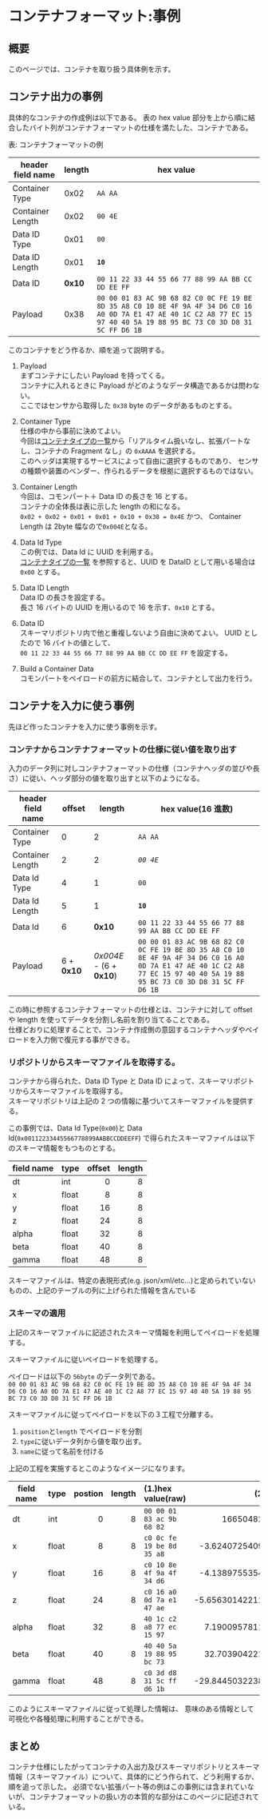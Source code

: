 # コンテナフォーマット:事例

## 概要

このページでは、コンテナを取り扱う具体例を示す。

## コンテナ出力の事例

具体的なコンテナの作成例は以下である。
表の hex value 部分を上から順に結合したバイト列がコンテナフォーマットの仕様を満たした、コンテナである。

表: コンテナフォーマットの例

| header field name | length   | hex value                                                                                                                                                                 |
| ----------------- | -------- | ------------------------------------------------------------------------------------------------------------------------------------------------------------------------- |
| Container Type    | 0x02     | `AA AA`                                                                                                                                                                   |
| Container Length  | 0x02     | `00 4E`                                                                                                                                                                   |
| Data ID Type      | 0x01     | `00`                                                                                                                                                                      |
| Data ID Length    | 0x01     | **`10`**                                                                                                                                                                  |
| Data ID           | **0x10** | `00 11 22 33 44 55 66 77 88 99 AA BB CC DD EE FF`                                                                                                                         |
| Payload           | 0x38     | `00 00 01 83 AC 9B 68 82 C0 0C FE 19 BE 8D 35 A8 C0 10 8E 4F 9A 4F 34 D6 C0 16 A0 0D 7A E1 47 AE 40 1C C2 A8 77 EC 15 97 40 40 5A 19 88 95 BC 73 C0 3D D8 31 5C FF D6 1B` |

このコンテナをどう作るか、順を追って説明する。

1. Payload  
   まずコンテナにしたい Payload を持ってくる。  
   コンテナに入れるときに Payload がどのようなデータ構造であるかは問わない。  
   ここではセンサから取得した `0x38` byte のデータがあるものとする。
1. Container Type  
   仕様の中から事前に決めてよい。  
   今回は[コンテナタイプの一覧](../handling_guide#container-type)から「リアルタイム扱いなし、拡張パートなし、コンテナの Fragment なし」の `0xAAAA` を選択する。  
   このヘッダは実現するサービスによって自由に選択するものであり、
   センサの種類や装置のベンダー、作られるデータを根拠に選択するものではない。

1. Container Length  
   今回は、コモンパート＋ Data ID の長さを 16 とする。  
   コンテナの全体長は表に示した length の和になる。  
   `0x02 + 0x02 + 0x01 + 0x01 + 0x10 + 0x38 = 0x4E` かつ、 Container Length は 2byte 幅なので`0x004E`となる。

1. Data Id Type  
   この例では、Data Id に UUID を利用する。  
   [コンテナタイプの一覧](../handling_guide#data-id-type)
   を参照すると、UUID を DataID として用いる場合は `0x00` とする。

1. Data ID Length  
   Data ID の長さを設定する。  
   長さ 16 バイトの UUID を用いるので 16 を示す、`0x10` とする。

1. Data ID  
   スキーマリポジトリ内で他と重複しないよう自由に決めてよい。
   UUID としたので 16 バイトの値として、  
   `00 11 22 33 44 55 66 77 88 99 AA BB CC DD EE FF` を設定する。

1. Build a Container Data  
   コモンパートをペイロードの前方に結合して、コンテナとして出力を行う。

## コンテナを入力に使う事例

先ほど作ったコンテナを入力に使う事例を示す。

### コンテナからコンテナフォーマットの仕様に従い値を取り出す

入力のデータ列に対しコンテナフォーマットの仕様（コンテナヘッダの並びや長さ）に従い、ヘッダ部分の値を取り出すと以下のようになる。

| header field name | offset       | length                    | hex value(16 進数)                                                                                                                                                        |
| ----------------- | ------------ | ------------------------- | ------------------------------------------------------------------------------------------------------------------------------------------------------------------------- |
| Container Type    | 0            | 2                         | `AA AA`                                                                                                                                                                   |
| Container Length  | 2            | 2                         | _`00 4E`_                                                                                                                                                                 |
| Data Id Type      | 4            | 1                         | `00`                                                                                                                                                                      |
| Data Id Length    | 5            | 1                         | **`10`**                                                                                                                                                                  |
| Data Id           | 6            | **0x10**                  | `00 11 22 33 44 55 66 77 88 99 AA BB CC DD EE FF`                                                                                                                         |
| Payload           | 6 + **0x10** | _0x004E_ - (6 + **0x10**) | `00 00 01 83 AC 9B 68 82 C0 0C FE 19 BE 8D 35 A8 C0 10 8E 4F 9A 4F 34 D6 C0 16 A0 0D 7A E1 47 AE 40 1C C2 A8 77 EC 15 97 40 40 5A 19 88 95 BC 73 C0 3D D8 31 5C FF D6 1B` |

この時に参照するコンテナフォーマットの仕様とは、コンテナに対して offset や length を使ってデータを分割し名前を割り当てることである。  
仕様どおりに処理することで、コンテナ作成側の意図するコンテナヘッダやペイロードを入力側で復元する事ができる。

### リポジトリからスキーマファイルを取得する。

コンテナから得られた、Data ID Type と Data ID によって、スキーマリポジトリからスキーマファイルを取得する。  
スキーマリポジトリは上記の 2 つの情報に基づいてスキーマファイルを提供する。

この事例では、Data Id Type(`0x00`)と Data Id(`0x00112233445566778899AABBCCDDEEFF`) で得られたスキーマファイルは以下のスキーマ情報をもつものとする。

| field name | type  | offset | length |
| ---------- | ----- | -----: | -----: |
| dt         | int   |      0 |      8 |
| x          | float |      8 |      8 |
| y          | float |     16 |      8 |
| z          | float |     24 |      8 |
| alpha      | float |     32 |      8 |
| beta       | float |     40 |      8 |
| gamma      | float |     48 |      8 |

スキーマファイルは、特定の表現形式(e.g. json/xml/etc...)と定められていないものの、上記のテーブルの列に上げられた情報を含んでいる

### スキーマの適用

上記のスキーマファイルに記述されたスキーマ情報を利用してペイロードを処理する。

スキーマファイルに従いペイロードを処理する。

ペイロードは以下の `56byte` のデータ列である。  
`00 00 01 83 AC 9B 68 82 C0 0C FE 19 BE 8D 35 A8 C0 10 8E 4F 9A 4F 34 D6 C0 16 A0 0D 7A E1 47 AE 40 1C C2 A8 77 EC 15 97 40 40 5A 19 88 95 BC 73 C0 3D D8 31 5C FF D6 1B`

スキーマファイルに従ってペイロードを以下の３工程で分離する。

1. `position`と`length` でペイロードを分割
2. `type`に従いデータ列から値を取り出す。
3. `name`に従って名前を付ける

上記の工程を実施するとこのようなイメージになります。

| field name | type  | postion | length | (1.)hex value(raw)        |           (2.)value |
| ---------- | ----- | ------: | -----: | :------------------------ | ------------------: |
| dt         | int   |       0 |      8 | `00 00 01 83 ac 9b 68 82` |       1665048209538 |
| x          | float |       8 |      8 | `c0 0c fe 19 be 8d 35 a8` |  -3.624072540935874 |
| y          | float |      16 |      8 | `c0 10 8e 4f 9a 4f 34 d6` |  -4.138975535473227 |
| z          | float |      24 |      8 | `c0 16 a0 0d 7a e1 47 ae` | -5.6563014221191406 |
| alpha      | float |      32 |      8 | `40 1c c2 a8 77 ec 15 97` |   7.190095781120724 |
| beta       | float |      40 |      8 | `40 40 5a 19 88 95 bc 73` |   32.70390422164282 |
| gamma      | float |      48 |      8 | `c0 3d d8 31 5c ff d6 1b` | -29.844503223857924 |

このようにスキーマファイルに従って処理した情報は、
意味のある情報として可視化や各種処理に利用することができる。

## まとめ

コンテナ仕様にしたがってコンテナの入出力及びスキーマリポジトリとスキーマ情報（スキーマファイル）について、具体的にどう作られて、どう利用するか、順を追って示した。
必須でない拡張パート等の例はこの事例には含まれていないが、コンテナフォーマットの扱い方の本質的な部分はこのページに記述されている。
